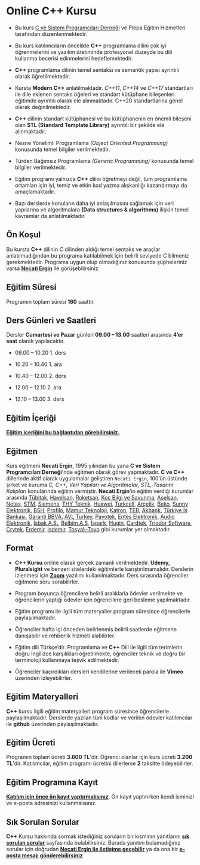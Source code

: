 # Online C++ Kursu

+ Bu kurs [C ve Sistem Programcıları Derneği](www.csystem.org) ve Plepa Eğitim Hizmetleri tarafından düzenlenmektedir. 

+ Bu kurs katılımcıların öncelikle __C++__ programlama dilini çok iyi öğrenmelerini ve yazılım üretiminde profesyonel düzeyde bu dili kullanma becerisi edinmelerini hedeflemektedir.

+ __C++__ programlama dilinin temel sentaksı ve semantik yapısı ayrıntılı olarak öğretilmektedir.

+ Kursta __Modern C++__ anlatılmaktadır. _C++11_, _C++14_ ve _C++17_ standartları ile dile eklenen sentaks öğeleri ve standart kütüphane bileşenleri eğitimde ayrıntılı olarak ele alınmaktadır. C++20 standartlarına genel olarak değinilmektedir.

+ __C++__ dilinin standart kütüphanesi ve bu kütüphanenin en önemli bileşeni olan __STL (Standard Template Library)__ ayrıntılı bir şekilde ele alınmaktadır.

+ Nesne Yönelimli Programlama _(Object Oriented Programming)_ konusunda temel bilgiler verilmektedir.

+ Türden Bağımsız Programlama _(Generic Programming)_ konusunda temel bilgiler verilmektedir.

+ Eğitim programı yalnızca __C++__ dilini öğretmeyi değil, tüm programlama ortamları için iyi, temiz ve etkin kod yazma alışkanlığı kazandırmayı da amaçlamaktadır. 

+ Bazı derslerde konuların daha iyi anlaşılmasını sağlamak için veri yapılarına ve algoritmalara __(Data structures & algorithms)__ ilişkin temel kavramlar da anlatılmaktadır.

## Ön Koşul
Bu kursta __C++__ dilinin _C_ dilinden aldığı temel sentaks ve araçlar anlatılmadığından bu programa katılabilmek için belirli seviyede _C_ bilmeniz gerekmektedir. Programa uygun olup olmadığınız konusunda şüpheleriniz varsa __[Necati Ergin](https://www.linkedin.com/in/necati-ergin-045768176/)__ ile görüşebilirsiniz.

## Eğitim Süresi
Programın toplam süresi __160__ saattir. 

## Ders Günleri ve Saatleri
Dersler __Cumartesi ve Pazar__ günleri __09.00 – 13.00__ saatleri arasında __4’er saat__ olarak yapılacaktır.


+ 09.00 – 10.20        1. ders

+ 10.20 – 10.40        1. ara

+ 10.40 – 12.00        2. ders

+ 12.00 – 12.10        2. ara

+ 12.10 – 13.00        3. ders


## Eğitim İçeriği
__[Eğitim içeriğini bu bağlantıdan görebilirsiniz.](https://github.com/CSD-1993/Online-Cplusplus-Kursu/blob/master/kurs-icerigi.md)__

## Eğitmen
Kurs eğitmeni __Necati Ergin__, 1995 yılından bu yana __C ve Sistem Programcıları Derneği__'nde eğitmen olarak görev yapmaktadır. __C ve C++__ dillerinde aktif olarak uygulamalar geliştiren `Necati Ergin`, 100’ün üstünde şirket ve kuruma _C, C++, Veri Yapıları ve Algoritmalar, STL, Tasarım Kalıpları_ konularında eğitim vermiştir. 
__Necati Ergin__'in eğitim verdiği kurumlar arasında [Tübitak](https://www.tubitak.gov.tr/), [Havelsan](https://www.havelsan.com.tr/), [Roketsan](http://www.roketsan.com.tr/), [Koç Bilgi ve Savunma](https://www.kocsavunma.com.tr/), [Aselsan](https://www.aselsan.com.tr/tr-tr/Sayfalar/default.aspx), [Netaş](http://www.netas.com.tr/ana-sayfa/), [STM](https://www.stm.com.tr/tr), [Siemens](https://www.siemens-home.bsh-group.com/tr/), [THY Teknik](https://turkishtechnic.com/Home/TR), [Huawei](https://www.huawei.com/tr/), [Turkcell](https://www.turkcell.com.tr/), [Arçelik](https://www.arcelik.com.tr/), [Beko](https://www.beko.com.tr/), [Sunny Elektronik](https://www.sunny.com.tr/), [BSH](https://www.bsh-group.com/tr/), [Profilo](https://www.profilo.com/), [Mamur Teknoloji](http://www.mamurtech.com/), [Katron](http://katron.com.tr/), [TEB](https://www.teb.com.tr/), [Akbank](https://www.akbank.com/tr-tr/sayfalar/default.aspx), [Türkiye İs Bankası](https://www.isbank.com.tr), [Garanti BBVA](https://www.garantibbva.com.tr/tr), [AVL Turkey](https://www.avl.com/-/avl-turkey), [Pavotek](https://pavotek.com.tr/), [Entes Elektronik](http://entes.com/tr/), [Audio Elektronik](https://www.audio.com.tr/), [İsbak A.Ş.](https://www.ibb.istanbul/CorporateUnit/Detail/164), [Belbim A.Ş](https://www.ibb.istanbul/CorporateUnit/Detail/156), [İspark](https://ispark.istanbul/), [Hugin](http://hugin.com.tr/tr/home), [Cardtek](https://www.paycore.com/), [Triodor Software](http://triodorarge.com/), [Crytek](https://www.crytek.com/), [Erdemir](https://www.erdemir.com.tr/), [İsdemir](https://www.isdemir.com.tr/), [Tosyalı-Toyo](https://www.tosyaliholding.com.tr/) gibi kurumlar yer almaktadır.

## Format
+ __C++ Kursu__ online olarak gerçek zamanlı verilmektedir. __Udemy, Pluralsight__ ve benzeri sitelerdeki eğitimlerle karıştırılmamalıdır. Derslerin izlenmesi için __[Zoom](https://zoom.us/)__ yazılımı kullanılmaktadır. Ders sırasında öğrenciler eğitmene soru sorabilirler.

+ Program boyunca öğrencilere belirli aralıklarla ödevler verilmekte ve öğrencilerin yaptığı ödevler için öğrencilere geri besleme yapılmaktadır.

+ Eğitim programı ile ilgili tüm materyaller program süresince öğrencilerle paylaşılmaktadır.

+ Öğrenciler hafta içi önceden belirlenmiş belirli saatlerde eğitmene danışabilir ve rehberlik hizmeti alabilirler.

+ Eğitim dili Türkçe’dir. Programlama ve __C++__ Dili ile ilgili tüm terimlerin doğru İngilizce karşılıkları öğretilmekte, öğrenciler teknik ve doğru bir terminoloji kullanmaya teşvik edilmektedir.

+ Öğrenciler kaçırdıkları dersleri kendilerine verilecek parola ile __Vimeo__ üzerinden izleyebilirler.

## Eğitim Materyalleri
__C++__ kursu ilgili eğitim materyalleri program süresince öğrencilerle paylaşılmaktadır. Derslerde yazılan tüm kodlar ve verilen ödevler katılımcılar ile __github__ üzerinden paylaşılmaktadır.

## Eğitim Ücreti
Programın toplam ücreti __3.600 TL__'dir. Öğrenci olanlar için kurs ücreti __3.200 TL__'dir. Katılımcılar, eğitim programı ücretini dilerlerse __2__ taksitte ödeyebilirler.

## Eğitim Programına Kayıt
__[Katılım için önce ön kayıt yaptırmalısınız](https://us02web.zoom.us/meeting/register/tZIufumqqDopG9FiVZvOJXKkhQYGvYXAPN4p)__. Ön kayıt yaptırırken kendi isminizi ve e-posta adresinizi kullanmalısınız.

## Sık Sorulan Sorular
__C++__ Kursu hakkında sormak istediğiniz soruların bir kısmının yanıtlarını __[sık sorulan sorular](https://github.com/CSD-1993/Online-Cplusplus-Kursu/blob/master/sss.md)__ sayfasında bulabilirsiniz. Burada yanıtını bulamadığınız sorular için doğrudan __[Necati Ergin ile iletişime geçebilir](https://www.linkedin.com/in/necati-ergin-045768176/)__ ya da ona bir __[e-posta mesajı gönderebilirsiniz](mailto:necatiergin2019@gmail.com)__

